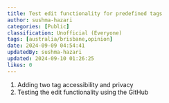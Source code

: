 ```yaml
---
title: Test edit functionality for predefined tags
author: sushma-hazari
categories: [Public]
classification: Unofficial (Everyone)
tags: [australia/brisbane,opinion]
date: 2024-09-09 04:54:41 
updatedBy: sushma-hazari
updated: 2024-09-10 01:26:25 
likes: 0
---
```


1. Adding two tag accessibility and privacy
2. Testing the edit functionality using the GitHub